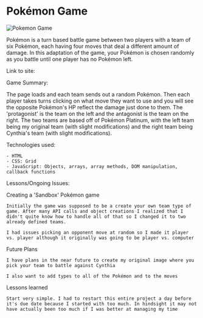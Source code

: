 # Pokémon Game

![Pokemon Game](https://images.unsplash.com/photo-1593693846836-86921cc9fd08?ixid=MnwxMjA3fDB8MHxwaG90by1wYWdlfHx8fGVufDB8fHx8&ixlib=rb-1.2.1&auto=format&fit=crop&w=1024&q=80)

Pokémon is a turn based battle game between two players with a team of six Pokémon, each having four moves that deal a different amount of damage. In this adaptation of the game, your Pokémon is chosen randomly as you battle until one player has no Pokémon left.

Link to site: 

Game Summary: 

The page loads and each team sends out a random Pokémon. Then each player takes turns clicking on what move they want to use and you will see the opposite Pokémon's HP reflect the damage just done to them. The 'protagonist' is the team on the left and the antagonist is the team on the right. The two teams are based off of Pokémon Platinum, with the left team being my original team (with slight modifications) and the right team being Cynthia's team (with slight modifications).

Technologies used: 
    
    - HTML
    - CSS: Grid
    - JavaScript: Objects, arrays, array methods, DOM manipulation, callback functions
    
Lessons/Ongoing Issues: 

Creating a 'Sandbox' Pokémon game
    
    Initially the game was supposed to be a create your own team type of game. After many API calls and object creations I realized that I didn't quite know how to handle all of that so I changed it to two already defined teams.

    I had issues picking an opponent move at random so I made it player vs. player although it originally was going to be player vs. computer
    
Future Plans

    I have plans in the near future to create my original image where you pick your team to battle against Cynthia

    I also want to add types to all of the Pokémon and to the moves

Lessons learned

    Start very simple. I had to restart this entire project a day before it's due date because I started with too much. In hindsight it may not have actually been too much if I was better at managing my time